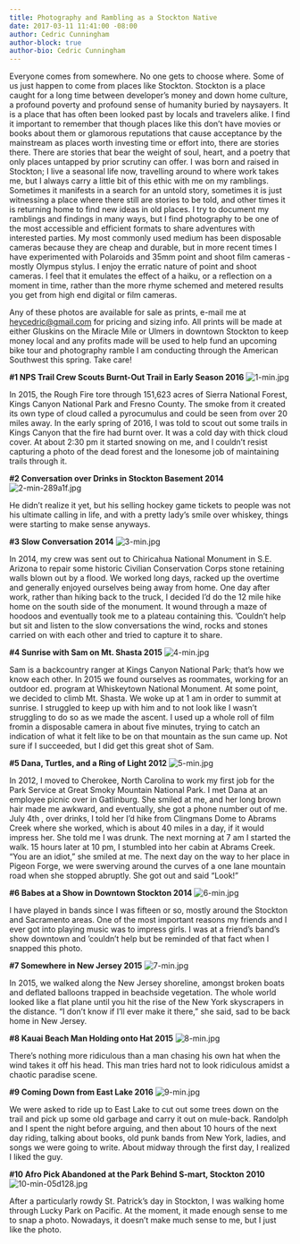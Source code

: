 ```yaml
---
title: Photography and Rambling as a Stockton Native
date: 2017-03-11 11:41:00 -08:00
author: Cedric Cunningham
author-block: true
author-bio: Cedric Cunningham
---
```


Everyone comes from somewhere. No one gets to choose where. Some of us just happen to come from places like Stockton. Stockton is a place caught for a long time between developer’s money and down home culture, a profound poverty and profound sense of humanity buried by naysayers. It is a place that has often been looked past by locals and travelers alike. I find it important to remember that though places like this don’t have movies or books about them or glamorous reputations that cause acceptance by the mainstream as places worth investing time or effort into, there are stories there. There are stories that bear the weight of soul, heart, and a poetry that only places untapped by prior scrutiny can offer. I was born and raised in Stockton; I live a seasonal life now, travelling around to where work takes me, but I always carry a little bit of this ethic with me on my ramblings. Sometimes it manifests in a search for an untold story, sometimes it is just witnessing a place where there still are stories to be told, and other times it is returning home to find new ideas in old places. I try to document my ramblings and findings in many ways, but I find photography to be one of the most accessible and efficient formats to share adventures with interested parties. My most commonly used medium has been disposable cameras because they are cheap and durable, but in more recent times I have experimented with Polaroids and 35mm point and shoot film cameras -mostly Olympus stylus. I enjoy the erratic nature of point and shoot cameras. I feel that it emulates the effect of a haiku, or a reflection on a moment in time, rather than the more rhyme schemed and metered results you get from high end digital or film cameras. 

Any of these photos are available for sale as prints, e-mail me at heycedric@gmail.com for pricing and sizing info. All prints will be made at either Gluskins on the Miracle Mile or Ulmers in downtown Stockton to keep money local and any profits made will be used to help fund an upcoming bike tour and photography ramble I am conducting through the American Southwest this spring. Take care!

**#1
NPS Trail Crew Scouts Burnt-Out Trail in Early Season 
2016**
![1-min.jpg](/uploads/1-min.jpg)

In 2015, the Rough Fire tore through 151,623 acres of Sierra National Forest, Kings Canyon National Park and Fresno County. The smoke from it created its own type of cloud called a pyrocumulus and could be seen from over 20 miles away. In the early spring of 2016, I was told to scout out some trails in Kings Canyon that the fire had burnt over. It was a cold day with thick cloud cover. At about 2:30 pm it started snowing on me, and I couldn’t resist capturing a photo of the dead forest and the lonesome job of maintaining trails through it.

**#2
Conversation over Drinks in Stockton Basement
2014**
![2-min-289a1f.jpg](/uploads/2-min-289a1f.jpg)

He didn’t realize it yet, but his selling hockey game tickets to people was not his ultimate calling in life, and with a pretty lady’s smile over whiskey, things were starting to make sense anyways.

**#3
Slow Conversation
2014**
![3-min.jpg](/uploads/3-min.jpg)

In 2014, my crew was sent out to Chiricahua National Monument in S.E. Arizona to repair some historic Civilian Conservation Corps stone retaining walls blown out by a flood. We worked long days, racked up the overtime and generally enjoyed ourselves being away from home. One day after work, rather than hiking back to the truck, I decided I’d do the 12 mile hike home on the south side of the monument. It wound through a maze of hoodoos and eventually took me to a plateau containing this. ’Couldn’t help but sit and listen to the slow conversations the wind, rocks and stones carried on with each other and tried to capture it to share.

**#4
Sunrise with Sam on Mt. Shasta
2015**
![4-min.jpg](/uploads/4-min.jpg)

Sam is a backcountry ranger at Kings Canyon National Park; that’s how we know each other. In 2015 we found ourselves as roommates, working for an outdoor ed. program at Whiskeytown National Monument. At some point, we decided to climb Mt. Shasta. We woke up at 1 am in order to summit at sunrise. I struggled to keep up with him and to not look like I wasn’t struggling to do so as we made the ascent. I used up a whole roll of film fromin a disposable camera in about five minutes, trying to catch an indication of what it felt like to be on that mountain as the sun came up. Not sure if I succeeded, but I did get this great shot of Sam. 

**#5
Dana, Turtles, and a Ring of Light 
2012**
![5-min.jpg](/uploads/5-min.jpg)

In 2012, I moved to Cherokee, North Carolina to work my first job for the Park Service at Great Smoky Mountain National Park. I met Dana at an employee picnic over in Gatlinburg. She smiled at me, and her long brown hair made me awkward, and eventually, she got a phone number out of me. July 4th , over drinks, I told her I’d hike from Clingmans Dome to Abrams Creek where she worked, which is about 40 miles in a day, if it would impress her. She told me I was drunk. The next morning at 7 am I started the walk. 15 hours later at 10 pm, I stumbled into her cabin at Abrams Creek. “You are an idiot,” she smiled at me. The next day on the way to her place in Pigeon Forge, we were swerving around the curves of a one lane mountain road when she stopped abruptly. She got out and said “Look!”

**#6
Babes at a Show in Downtown Stockton
2014**
![6-min.jpg](/uploads/6-min.jpg)

I have played in bands since I was fifteen or so, mostly around the Stockton and Sacramento areas. One of the most important reasons my friends and I ever got into playing music was to impress girls. I was at a friend’s band’s show downtown and ’couldn’t help but be reminded of that fact when I snapped this photo.

**#7
Somewhere in New Jersey
2015**
![7-min.jpg](/uploads/7-min.jpg)

In 2015, we walked along the New Jersey shoreline, amongst broken boats and deflated balloons trapped in beachside vegetation. The whole world looked like a flat plane until you hit the rise of the New York skyscrapers in the distance. “I don’t know if I’ll ever make it there,” she said, sad to be back home in New Jersey.

**#8
Kauai Beach Man Holding onto Hat
2015**
![8-min.jpg](/uploads/8-min.jpg)

There’s nothing more ridiculous than a man chasing his own hat when the wind takes it off his head. This man tries hard not to look ridiculous amidst a chaotic paradise scene.

**#9
Coming Down from East Lake
2016**
![9-min.jpg](/uploads/9-min.jpg)

We were asked to ride up to East Lake to cut out some trees down on the trail and pick up some old garbage and carry it out on mule-back. Randolph and I spent the night before arguing, and then about 10 hours of the next day riding, talking about books, old punk bands from New York, ladies, and songs we were going to write. About midway through the first day, I realized I liked the guy.

**#10
Afro Pick Abandoned at the Park Behind S-mart, Stockton
2010**
![10-min-05d128.jpg](/uploads/10-min-05d128.jpg)

After a particularly rowdy St. Patrick’s day in Stockton, I was walking home through Lucky Park on Pacific. At the moment, it made enough sense to me to snap a photo. Nowadays, it doesn’t make much sense to me, but I just like the photo. 